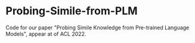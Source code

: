 # Probing-Simile-from-PLM
Code for our paper "Probing Simile Knowledge from Pre-trained Language Models", appear at of ACL 2022.
